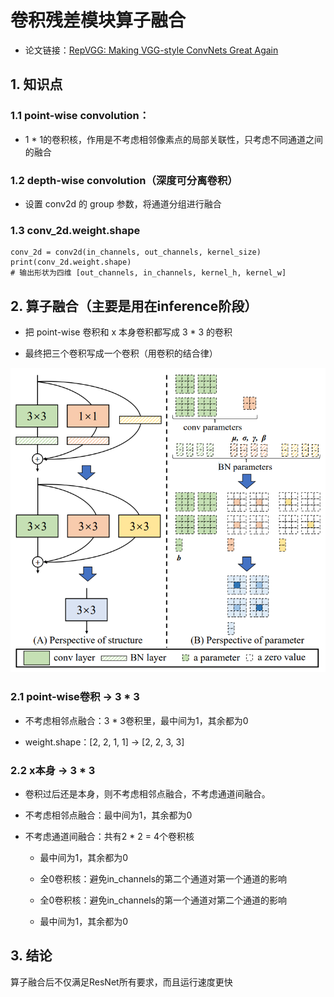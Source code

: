 # 卷积残差模块算子融合

+ 论文链接：[RepVGG: Making VGG-style ConvNets Great Again](https://arxiv.org/abs/2101.03697)

## 1. 知识点

### 1.1 point-wise convolution：

+ 1 * 1的卷积核，作用是不考虑相邻像素点的局部关联性，只考虑不同通道之间的融合

### 1.2 depth-wise convolution（深度可分离卷积）

+ 设置 conv2d 的 group 参数，将通道分组进行融合

### 1.3 conv_2d.weight.shape

```commandline
conv_2d = conv2d(in_channels, out_channels, kernel_size)
print(conv_2d.weight.shape)
# 输出形状为四维 [out_channels, in_channels, kernel_h, kernel_w]
```

## 2. 算子融合（主要是用在inference阶段）

+ 把 point-wise 卷积和 x 本身卷积都写成 3 * 3 的卷积

+ 最终把三个卷积写成一个卷积（用卷积的结合律）

![](imgs/1.png)

### 2.1 point-wise卷积 -> 3 * 3

+ 不考虑相邻点融合：3 * 3卷积里，最中间为1，其余都为0

+ weight.shape：[2, 2, 1, 1] -> [2, 2, 3, 3]

### 2.2 x本身 -> 3 * 3

+ 卷积过后还是本身，则不考虑相邻点融合，不考虑通道间融合。 

+ 不考虑相邻点融合：最中间为1，其余都为0

+ 不考虑通道间融合：共有2 * 2 = 4个卷积核
  
  + 最中间为1，其余都为0
  
  + 全0卷积核：避免in_channels的第二个通道对第一个通道的影响
  
  + 全0卷积核：避免in_channels的第一个通道对第二个通道的影响
  
  + 最中间为1，其余都为0

## 3. 结论

算子融合后不仅满足ResNet所有要求，而且运行速度更快
